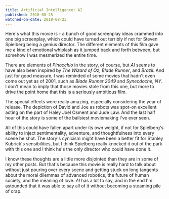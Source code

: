 ```yaml
---
title: Artificial Intelligence: AI
published: 2018-08-25
watched-on-date: 2018-08-23
---
```


Here's what this movie is - a bunch of good screenplay ideas crammed into one big screenplay, which could have turned out terribly if not for Steven Spielberg being a genius director. The different elements of this film gave me a kind of emotional whiplash as it jumped back and forth between, but somehow I was mesmerized the entire time.

There are elements of _Pinocchio_ in the story, of course, but _AI_ seems to have also been inspired by _The Wizard of Oz_, _Blade Runner_, and _Brazil_. And just for good measure, I was reminded of some movies that hadn't even come out yet as of 2001, such as _Blade Runner 2049_ and _Synecdoche, NY_. I don't mean to imply that those movies stole from this one, but more to drive the point home that this is a seriously ambitious film.

The special effects were really amazing, especially considering the year of release. The depiction of David and Joe as robots was spot-on excellent acting on the part of Haley Joel Osment and Jude Law. And the last half hour of the story is some of the ballsiest moviemaking I've ever seen.

All of this could have fallen apart under its own weight, if not for Spielberg's ability to inject sentimentality, adventure, and thoughtfulness into every scene he shot. The story's cynicism might have been a better fit for Stanley Kubrick's sensibilities, but I think Spielberg really knocked it out of the park with this one and I think he's the only director who could have done it.

I know these thoughts are a little more disjointed than they are in some of my other posts. But that's because this movie is really hard to talk about without just pouring over every scene and getting stuck on long tangents about the moral dilemmas of advanced robotics, the future of human society, and the meaning of love. _AI_ has a lot to say, and in the end I'm astounded that it was able to say all of it without becoming a steaming pile of crap.
